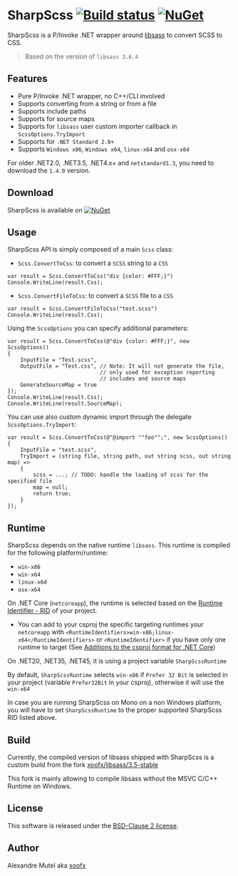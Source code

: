 # SharpScss [![Build status](https://ci.appveyor.com/api/projects/status/github/xoofx/sharpscss?svg=true)](https://ci.appveyor.com/project/xoofx/sharpscss/branch/master)  [![NuGet](https://img.shields.io/nuget/v/SharpScss.svg)](https://www.nuget.org/packages/SharpScss/)

SharpScss is a P/Invoke .NET wrapper around [libsass](https://github.com/sass/libsass) to convert SCSS to CSS.

> Based on the version of `libsass 3.6.4`

## Features

- Pure P/Invoke .NET wrapper, no C++/CLI involved
- Supports converting from a string or from a file
- Supports include paths
- Supports for source maps
- Supports for `libsass` user custom importer callback in `ScssOptions.TryImport`
- Supports for `.NET Standard 2.0+`
- Supports `Windows x86`, `Windows x64`, `linux-x64` and `osx-x64`

For older .NET2.0, .NET3.5, .NET4.x+ and `netstandard1.3`, you need to download the `1.4.0` version.

## Download

SharpScss is available on [![NuGet](https://img.shields.io/nuget/v/SharpScss.svg)](https://www.nuget.org/packages/SharpScss/)

## Usage

SharpScss API is simply composed of a main `Scss` class:

- `Scss.ConvertToCss`: to convert a `SCSS` string to a `CSS`  

```
var result = Scss.ConvertToCss("div {color: #FFF;}")
Console.WriteLine(result.Css);
```

- `Scss.ConvertFileToCss`: to convert a `SCSS` file to a `CSS`  

```
var result = Scss.ConvertFileToCss("test.scss")
Console.WriteLine(result.Css);
```

Using the `ScssOptions` you can specify additional parameters:

```
var result = Scss.ConvertToCss(@"div {color: #FFF;}", new ScssOptions()
{
	InputFile = "Test.scss",
	OutputFile = "Test.css", // Note: It will not generate the file, 
                             // only used for exception reporting
                             // includes and source maps
	GenerateSourceMap = true
});
Console.WriteLine(result.Css);
Console.WriteLine(result.SourceMap);
```

You can use also custom dynamic import through the delegate `ScssOptions.TryImport`:

``` 
var result = Scss.ConvertToCss(@"@import ""foo"";", new ScssOptions()
{
	InputFile = "test.scss",
	TryImport = (string file, string path, out string scss, out string map) =>
	{
		scss = ...; // TODO: handle the loading of scss for the specified file
		map = null;
		return true;
	}
});
```

## Runtime

SharpScss depends on the native runtime `libsass`. This runtime is compiled for the following platform/runtime:

- `win-x86`
- `win-x64`
- `linux-x64`
- `osx-x64`

On .NET Core (`netcoreapp`), the runtime is selected based on the [Runtime Identifier - RID](https://docs.microsoft.com/en-us/dotnet/articles/core/rid-catalog) of your project.

- You can add to your csproj the specific targeting runtimes your `netcoreapp` with `<RuntimeIdentifiers>win-x86;linux-x64</RuntimeIdentifiers>` or `<RuntimeIdentifier>` if you have only one runtime to target (See [Additions to the csproj format for .NET Core](https://docs.microsoft.com/en-us/dotnet/articles/core/tools/csproj))

On .NET20, .NET35, .NET45, it is using a project variable `SharpScssRuntime`

By default, `SharpScssRuntime` selects `win-x86` if `Prefer 32 Bit` is selected in your project (variable `Prefer32Bit` in your csproj), otherwise it will use the `win-x64`

In case you are running SharpScss on Mono on a non Windows platform, you will have to set `SharpScssRuntime` to the proper supported SharpScss RID listed above.

## Build

Currently, the compiled version of libsass shipped with SharpScss is a custom build from the fork [xoofx/libsass/3.5-stable](https://github.com/xoofx/libsass/tree/3.5-stable)

This fork is mainly allowing to compile libsass without the MSVC C/C++ Runtime on Windows.

## License

This software is released under the [BSD-Clause 2 license](http://opensource.org/licenses/BSD-2-Clause). 

## Author

Alexandre Mutel aka [xoofx](http://xoofx.com)
